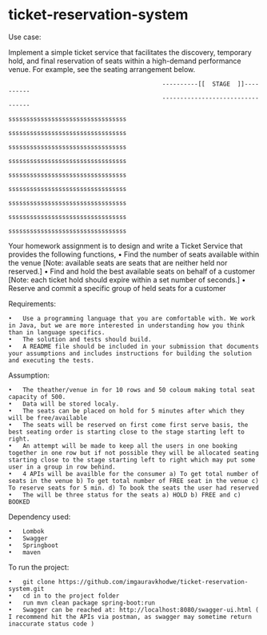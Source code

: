 # ticket-reservation-system
Use case:

Implement a simple ticket service that facilitates the discovery, temporary hold, and final reservation of seats within a high-demand performance venue.
For example, see the seating arrangement below.
 
                                               ----------[[  STAGE  ]]----------
                                               ---------------------------------
                                               sssssssssssssssssssssssssssssssss
                                               sssssssssssssssssssssssssssssssss
                                               sssssssssssssssssssssssssssssssss
                                               sssssssssssssssssssssssssssssssss
                                               sssssssssssssssssssssssssssssssss
                                               sssssssssssssssssssssssssssssssss
                                               sssssssssssssssssssssssssssssssss
                                               sssssssssssssssssssssssssssssssss
                                               sssssssssssssssssssssssssssssssss
 

Your homework assignment is to design and write a Ticket Service that provides the following functions,
•	Find the number of seats available within the venue [Note: available seats are seats that are neither held nor reserved.]
•	Find and hold the best available seats on behalf of a customer [Note: each ticket hold should expire within a set number of seconds.]
•	Reserve and commit a specific group of held seats for a customer
 
Requirements:
```
•	Use a programming language that you are comfortable with. We work in Java, but we are more interested in understanding how you think than in language specifics.
•	The solution and tests should build.
•	A README file should be included in your submission that documents your assumptions and includes instructions for building the solution and executing the tests.
```
Assumption:
```
•	The theather/venue in for 10 rows and 50 coloum making total seat capacity of 500.
•	Data will be stored localy.
•	The seats can be placed on hold for 5 minutes after which they will be free/available
•	The seats will be reserved on first come first serve basis, the best seating order is starting close to the stage starting left to right.
•	An attempt will be made to keep all the users in one booking together in one row but if not possible they will be allocated seating starting close to the stage starting left to right which may put some user in a group in row behind.
•	4 APIs will be availble for the consumer a) To get total number of seats in the venue b) To get total number of FREE seat in the venue c) To reserve seats for 5 min. d) To book the seats the user had reserved
•	The will be three status for the seats a) HOLD b) FREE and c) BOOKED
```
Dependency used:
```
•	Lombok
•	Swagger
•	Springboot
•	maven
```
To run the project:
```
•	git clone https://github.com/imgauravkhodwe/ticket-reservation-system.git
•	cd in to the project folder
•	run mvn clean package spring-boot:run
•	Swagger can be reached at: http://localhost:8080/swagger-ui.html ( I recommend hit the APIs via postman, as swagger may sometime return inaccurate status code )
```
